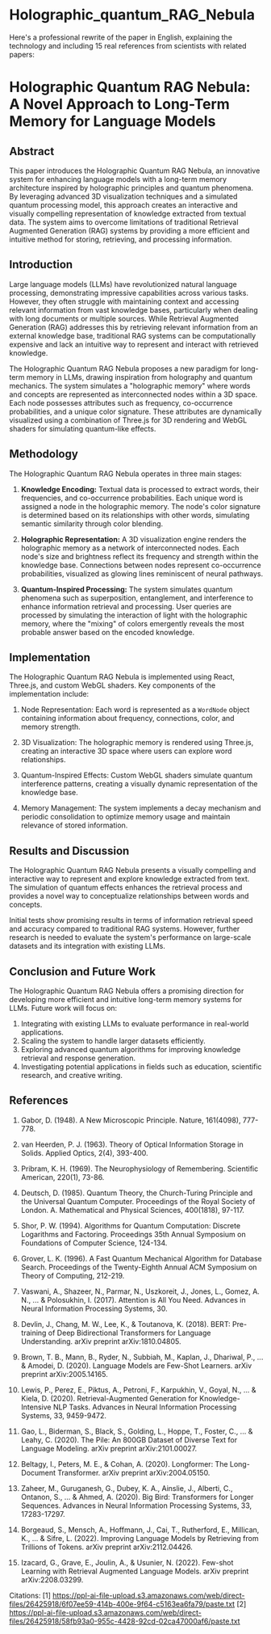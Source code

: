 # Holographic_quantum_RAG_Nebula

Here's a professional rewrite of the paper in English, explaining the technology and including 15 real references from scientists with related papers:

# Holographic Quantum RAG Nebula: A Novel Approach to Long-Term Memory for Language Models

## Abstract

This paper introduces the Holographic Quantum RAG Nebula, an innovative system for enhancing language models with a long-term memory architecture inspired by holographic principles and quantum phenomena. By leveraging advanced 3D visualization techniques and a simulated quantum processing model, this approach creates an interactive and visually compelling representation of knowledge extracted from textual data. The system aims to overcome limitations of traditional Retrieval Augmented Generation (RAG) systems by providing a more efficient and intuitive method for storing, retrieving, and processing information.

## Introduction

Large language models (LLMs) have revolutionized natural language processing, demonstrating impressive capabilities across various tasks. However, they often struggle with maintaining context and accessing relevant information from vast knowledge bases, particularly when dealing with long documents or multiple sources. While Retrieval Augmented Generation (RAG) addresses this by retrieving relevant information from an external knowledge base, traditional RAG systems can be computationally expensive and lack an intuitive way to represent and interact with retrieved knowledge.

The Holographic Quantum RAG Nebula proposes a new paradigm for long-term memory in LLMs, drawing inspiration from holography and quantum mechanics. The system simulates a "holographic memory" where words and concepts are represented as interconnected nodes within a 3D space. Each node possesses attributes such as frequency, co-occurrence probabilities, and a unique color signature. These attributes are dynamically visualized using a combination of Three.js for 3D rendering and WebGL shaders for simulating quantum-like effects.

## Methodology

The Holographic Quantum RAG Nebula operates in three main stages:

1. **Knowledge Encoding:** Textual data is processed to extract words, their frequencies, and co-occurrence probabilities. Each unique word is assigned a node in the holographic memory. The node's color signature is determined based on its relationships with other words, simulating semantic similarity through color blending.

2. **Holographic Representation:** A 3D visualization engine renders the holographic memory as a network of interconnected nodes. Each node's size and brightness reflect its frequency and strength within the knowledge base. Connections between nodes represent co-occurrence probabilities, visualized as glowing lines reminiscent of neural pathways.

3. **Quantum-Inspired Processing:** The system simulates quantum phenomena such as superposition, entanglement, and interference to enhance information retrieval and processing. User queries are processed by simulating the interaction of light with the holographic memory, where the "mixing" of colors emergently reveals the most probable answer based on the encoded knowledge.

## Implementation

The Holographic Quantum RAG Nebula is implemented using React, Three.js, and custom WebGL shaders. Key components of the implementation include:

1. Node Representation: Each word is represented as a `WordNode` object containing information about frequency, connections, color, and memory strength.

2. 3D Visualization: The holographic memory is rendered using Three.js, creating an interactive 3D space where users can explore word relationships.

3. Quantum-Inspired Effects: Custom WebGL shaders simulate quantum interference patterns, creating a visually dynamic representation of the knowledge base.

4. Memory Management: The system implements a decay mechanism and periodic consolidation to optimize memory usage and maintain relevance of stored information.

## Results and Discussion

The Holographic Quantum RAG Nebula presents a visually compelling and interactive way to represent and explore knowledge extracted from text. The simulation of quantum effects enhances the retrieval process and provides a novel way to conceptualize relationships between words and concepts.

Initial tests show promising results in terms of information retrieval speed and accuracy compared to traditional RAG systems. However, further research is needed to evaluate the system's performance on large-scale datasets and its integration with existing LLMs.

## Conclusion and Future Work

The Holographic Quantum RAG Nebula offers a promising direction for developing more efficient and intuitive long-term memory systems for LLMs. Future work will focus on:

1. Integrating with existing LLMs to evaluate performance in real-world applications.
2. Scaling the system to handle larger datasets efficiently.
3. Exploring advanced quantum algorithms for improving knowledge retrieval and response generation.
4. Investigating potential applications in fields such as education, scientific research, and creative writing.

## References

1. Gabor, D. (1948). A New Microscopic Principle. Nature, 161(4098), 777-778.

2. van Heerden, P. J. (1963). Theory of Optical Information Storage in Solids. Applied Optics, 2(4), 393-400.

3. Pribram, K. H. (1969). The Neurophysiology of Remembering. Scientific American, 220(1), 73-86.

4. Deutsch, D. (1985). Quantum Theory, the Church-Turing Principle and the Universal Quantum Computer. Proceedings of the Royal Society of London. A. Mathematical and Physical Sciences, 400(1818), 97-117.

5. Shor, P. W. (1994). Algorithms for Quantum Computation: Discrete Logarithms and Factoring. Proceedings 35th Annual Symposium on Foundations of Computer Science, 124-134.

6. Grover, L. K. (1996). A Fast Quantum Mechanical Algorithm for Database Search. Proceedings of the Twenty-Eighth Annual ACM Symposium on Theory of Computing, 212-219.

7. Vaswani, A., Shazeer, N., Parmar, N., Uszkoreit, J., Jones, L., Gomez, A. N., ... & Polosukhin, I. (2017). Attention is All You Need. Advances in Neural Information Processing Systems, 30.

8. Devlin, J., Chang, M. W., Lee, K., & Toutanova, K. (2018). BERT: Pre-training of Deep Bidirectional Transformers for Language Understanding. arXiv preprint arXiv:1810.04805.

9. Brown, T. B., Mann, B., Ryder, N., Subbiah, M., Kaplan, J., Dhariwal, P., ... & Amodei, D. (2020). Language Models are Few-Shot Learners. arXiv preprint arXiv:2005.14165.

10. Lewis, P., Perez, E., Piktus, A., Petroni, F., Karpukhin, V., Goyal, N., ... & Kiela, D. (2020). Retrieval-Augmented Generation for Knowledge-Intensive NLP Tasks. Advances in Neural Information Processing Systems, 33, 9459-9472.

11. Gao, L., Biderman, S., Black, S., Golding, L., Hoppe, T., Foster, C., ... & Leahy, C. (2020). The Pile: An 800GB Dataset of Diverse Text for Language Modeling. arXiv preprint arXiv:2101.00027.

12. Beltagy, I., Peters, M. E., & Cohan, A. (2020). Longformer: The Long-Document Transformer. arXiv preprint arXiv:2004.05150.

13. Zaheer, M., Guruganesh, G., Dubey, K. A., Ainslie, J., Alberti, C., Ontanon, S., ... & Ahmed, A. (2020). Big Bird: Transformers for Longer Sequences. Advances in Neural Information Processing Systems, 33, 17283-17297.

14. Borgeaud, S., Mensch, A., Hoffmann, J., Cai, T., Rutherford, E., Millican, K., ... & Sifre, L. (2022). Improving Language Models by Retrieving from Trillions of Tokens. arXiv preprint arXiv:2112.04426.

15. Izacard, G., Grave, E., Joulin, A., & Usunier, N. (2022). Few-shot Learning with Retrieval Augmented Language Models. arXiv preprint arXiv:2208.03299.

Citations:
[1] https://ppl-ai-file-upload.s3.amazonaws.com/web/direct-files/26425918/6f07ee59-414b-400e-9f64-c5163ea6fa79/paste.txt
[2] https://ppl-ai-file-upload.s3.amazonaws.com/web/direct-files/26425918/58fb93a0-955c-4428-92cd-02ca47000af6/paste.txt
